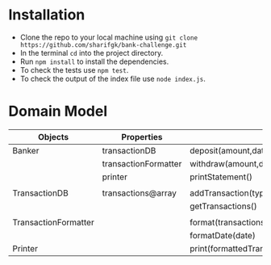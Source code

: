# Installation

* Clone the repo to your local machine using `git clone https://github.com/sharifgk/bank-challenge.git`
* In the terminal `cd` into the project directory.
* Run `npm install` to install the dependencies.
* To check the tests use `npm test`.
* To check the output of the index file use `node index.js`.







# Domain Model

| Objects              | Properties           | Functions                                          | Outputs            |
|----------------------|----------------------|----------------------------------------------------|--------------------|
| Banker               | transactionDB        | deposit(amount,date)                               |                    | 
|                      | transactionFormatter | withdraw(amount,date)                              |                    | 
|                      | printer              | printStatement()                                   | @string            |  
|                      |                      |                                                    |                    |  
| TransactionDB        | transactions@array   | addTransaction(type@string,amount@int,date@string) |                    |  
|                      |                      | getTransactions()                                  | transactions@array | 
|                      |                      |                                                    |                    | 
| TransactionFormatter |                      | format(transactions@array)                         | @array             |   
|                      |                      | formatDate(date)                                   | date@string        | 
| Printer              |                      | print(formattedTransactions@array)                 | @void
